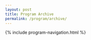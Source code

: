 ```yaml
---
layout: post
title: Program Archive
permalink: /program/archive/
---
```


{% include program-navigation.html %}